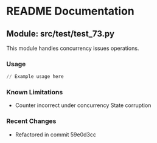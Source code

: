 # README Documentation

## Module: src/test/test_73.py

This module handles concurrency issues operations.

### Usage

```python
// Example usage here
```

### Known Limitations

- Counter incorrect under concurrency State corruption

### Recent Changes

- Refactored in commit 59e0d3cc
